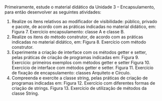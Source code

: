 Primeiramente, estude o material didático da Unidade 3 – Encapsulamento, para então desenvolver as seguintes atividades:
1. Realize os itens relativos ao modificador de visibilidade: público, privado e pacote, de acordo com as práticas indicadas no material didático, em:
   Figura 7. Exercício encapsulamento: classe A e classe B.
2. Realize os itens do método construtor, de acordo com as práticas indicadas no material didático, em:
   Figura 8. Exercício com método construtor.
3. Experimente a criação de interface com os métodos getter e setter, pelas práticas de criação de programas indicadas em:
   Figura 9. Exercício: primeiros exemplos com métodos getter e setter
   Figura 10. Exercício de interface com métodos getter e setter.
   Figura 11. Exercício de fixação de encapsulamento: classes Arquiteto e Círculo.
4. Compreenda e exercite a classe string, pelas práticas de criação de programas indicadas em:
   Figura 12. Exercício com diferentes formas de criação de strings.
   Figura 13. Exercício de utilização de métodos da classe String.